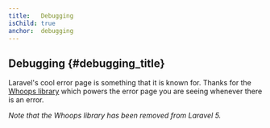 ```yaml
---
title:   Debugging
isChild: true
anchor:  debugging
---
```


## Debugging {#debugging_title}

Laravel's cool error page is something that it is known for. Thanks for the [Whoops library][whoops-url] which powers the error page you are seeing whenever there is an error.

[whoops-url]:https://github.com/filp/whoops

*Note that the Whoops library has been removed from Laravel 5.*